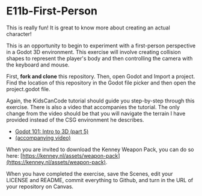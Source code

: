 # E11b-First-Person

This is really fun!
It is great to know more about creating an actual character!



This is an opportunity to begin to experiment with a first-person perspective in a Godot 3D environment. This exercise will involve creating collision shapes to represent the player's body and then controlling the camera with the keyboard and mouse.

First, **fork and clone** this repository. Then, open Godot and Import a project. Find the location of this repository in the Godot file picker and then open the project.godot file.

Again, the KidsCanCode tutorial should guide you step-by-step through this exercise. There is also a video that accompanies the tutorial. The only change from the video should be that you will navigate the terrain I have provided instead of the CSG environment he describes.

 * [Godot 101: Intro to 3D (part 5)](http://kidscancode.org/godot_recipes/basics/3d/101_3d_07/)
 * [(accompanying video)](https://www.youtube.com/watch?v=_55ktNdarxY)
 
 When you are invited to download the Kenney Weapon Pack, you can do so here: [https://kenney.nl/assets/weapon-pack](https://kenney.nl/assets/weapon-pack).
 
 When you have completed the exercise, save the Scenes, edit your LICENSE and README, commit everything to Github, and turn in the URL of your repository on Canvas.
